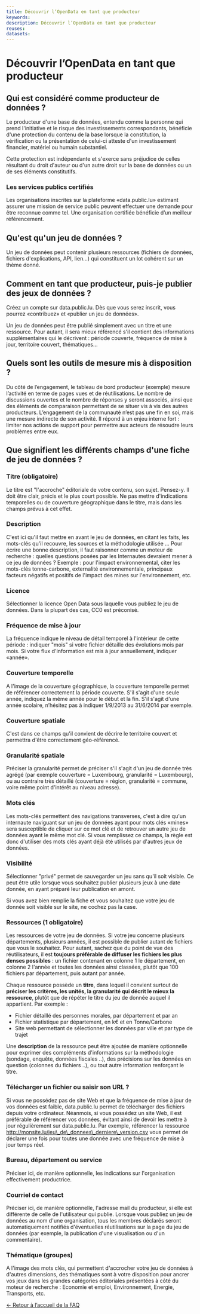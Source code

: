 ```yaml
---
title: Découvrir l’OpenData en tant que producteur
keywords:
description: Découvrir l’OpenData en tant que producteur
reuses:
datasets:
---
```


Découvrir l’OpenData en tant que producteur
===========================================

Qui est considéré comme producteur de données ?
-----------------------------------------------

Le producteur d'une base de données, entendu comme la personne qui prend l'initiative et le risque des investissements correspondants, bénéficie d'une protection du contenu de la base lorsque la constitution, la vérification ou la présentation de celui-ci atteste d'un investissement financier, matériel ou humain substantiel.

Cette protection est indépendante et s'exerce sans préjudice de celles résultant du droit d'auteur ou d'un autre droit sur la base de données ou un de ses éléments constitutifs.

### Les services publics certifiés

Les organisations inscrites sur la plateforme «data.public.lu» estimant assurer une mission de service public peuvent effectuer une demande pour être reconnue comme tel. Une organisation certifiée bénéficie d’un meilleur référencement.

Qu'est qu'un jeu de données ?
-----------------------------

Un jeu de données peut contenir plusieurs ressources (fichiers de données, fichiers d'explications, API, lien...) qui constituent un lot cohérent sur un thème donné.

Comment en tant que producteur, puis-je publier des jeux de données ?
---------------------------------------------------------------------

Créez un compte sur data.public.lu. Dès que vous serez inscrit, vous pourrez «contribuez» et «publier un jeu de données».

Un jeu de données peut être publié simplement avec un titre et une ressource. Pour autant, il sera mieux référencé s'il contient des informations supplémentaires qui le décrivent : période couverte, fréquence de mise à jour, territoire couvert, thématiques…

Quels sont les outils de mesure mis à disposition ?
---------------------------------------------------

Du côté de l’engagement, le tableau de bord producteur (exemple) mesure l’activité en terme de pages vues et de réutilisations. Le nombre de discussions ouvertes et le nombre de réponses y seront associés, ainsi que des éléments de comparaison permettant de se situer vis à vis des autres producteurs. L’engagement de la communauté n’est pas une fin en soi, mais une mesure indirecte de son activité. Il répond à un enjeu interne fort : limiter nos actions de support pour permettre aux acteurs de résoudre leurs problèmes entre eux.

Que signifient les différents champs d'une fiche de jeu de données ?
--------------------------------------------------------------------

### Titre (obligatoire)

Le titre est "l'accroche" éditoriale de votre contenu, son sujet. Pensez-y. Il doit être clair, précis et le plus court possible. Ne pas mettre d'indications temporelles ou de couverture géographique dans le titre, mais dans les champs prévus à cet effet.

### Description

C'est ici qu'il faut mettre en avant le jeu de données, en citant les faits, les mots-clés qu'il recouvre, les sources et la méthodologie utilisée ... Pour écrire une bonne description, il faut raisonner comme un moteur de recherche : quelles questions posées par les Internautes devraient mener à ce jeu de données ? Exemple : pour l'impact environnemental, citer les mots-clés tonne-carbone, externalité environnementale, principaux facteurs négatifs et positifs de l'impact des mines sur l'environnement, etc.

### Licence

Sélectionner la licence Open Data sous laquelle vous publiez le jeu de données. Dans la plupart des cas, CC0 est préconisé.

### Fréquence de mise à jour

La fréquence indique le niveau de détail temporel à l'intérieur de cette période : indiquer "mois" si votre fichier détaille des évolutions mois par mois. Si votre flux d'information est mis à jour annuellement, indiquer «année».

### Couverture temporelle

A l'image de la couverture géographique, la couverture temporelle permet de référencer correctement la période couverte. S'il s'agit d'une seule année, indiquez la même année pour le début et la fin. S'il s'agit d'une année scolaire, n’hésitez pas à indiquer 1/9/2013 au 31/6/2014 par exemple.

### Couverture spatiale

C'est dans ce champs qu'il convient de décrire le territoire couvert et permettra d'être correctement géo-référencé.

### Granularité spatiale

Préciser la granularité permet de préciser s'il s'agit d'un jeu de donnée très agrégé (par exemple couverture = Luxembourg, granularité = Luxembourg), ou au contraire très détaillé (couverture = région, granularité = commune, voire même point d'intérêt au niveau adresse).

### Mots clés

Les mots-clés permettent des navigations transverses, c'est à dire qu'un internaute naviguant sur un jeu de données ayant pour mots clés «mines» sera susceptible de cliquer sur ce mot clé et de retrouver un autre jeu de données ayant le même mot clé. Si vous remplissez ce champs, la règle est donc d'utiliser des mots clés ayant déjà été utilisés par d'autres jeux de données.

### Visibilité

Sélectionner "privé" permet de sauvegarder un jeu sans qu'il soit visible. Ce peut être utile lorsque vous souhaitez publier plusieurs jeux à une date donnée, en ayant préparé leur publication en amont.

Si vous avez bien remplie la fiche et vous souhaitez que votre jeu de donnée soit visible sur le site, ne cochez pas la case.

### Ressources (1 obligatoire)

Les ressources de votre jeu de données. Si votre jeu concerne plusieurs départements, plusieurs années, il est possible de publier autant de fichiers que vous le souhaitez. Pour autant, sachez que du point de vue des réutilisateurs, il est **toujours préférable de diffuser les fichiers les plus denses possibles** : un fichier contenant en colonne 1 le département, en colonne 2 l'année et toutes les données ainsi classées, plutôt que 100 fichiers par département, puis autant par année.

Chaque ressource possède un **titre**, dans lequel il convient surtout de **préciser les critères, les unités, la granularité qui décrit le mieux la ressource**, plutôt que de répéter le titre du jeu de donnée auquel il appartient. Par exemple :

*   Fichier détaillé des personnes morales, par département et par an
*   Fichier statistique par département, en k€ et en Tonne/Carbone
*   Site web permettant de sélectionner les données par ville et par type de trajet

  
Une **description** de la ressource peut être ajoutée de manière optionnelle pour exprimer des compléments d'informations sur la méthodologie (sondage, enquête, données fiscales ..), des précisions sur les données en question (colonnes du fichiers ..), ou tout autre information renforçant le titre.

### Télécharger un fichier ou saisir son URL ?

Si vous ne possédez pas de site Web et que la fréquence de mise à jour de vos données est faible, data.public.lu permet de télécharger des fichiers depuis votre ordinateur. Néanmois, si vous possédez un site Web, il est préférable de référencer vos données, évitant ainsi de devoir les mettre à jour régulièrement sur data.public.lu. Par exemple, référencer la ressource http://monsite.lu/jeu\_de\_donnees\_derniere\_version.csv vous permet de déclarer une fois pour toutes une donnée avec une fréquence de mise à jour temps réel.

### Bureau, département ou service

Préciser ici, de manière optionnelle, les indications sur l'organisation effectivement productrice.

### Courriel de contact

Préciser ici, de manière optionnelle, l'adresse mail du producteur, si elle est différente de celle de l'utilisateur qui publie. Lorsque vous publiez un jeu de données au nom d'une organisation, tous les membres déclarés seront automatiquement notifiés d'éventuelles réutilisations sur la page du jeu de données (par exemple, la publication d'une visualisation ou d'un commentaire).

### Thématique (groupes)

A l'image des mots clés, qui permettent d'accrocher votre jeu de données à d'autres dimensions, des thématiques sont à votre disposition pour ancrer vos jeux dans les grandes catégories éditoriales présentées à côté du moteur de recherche : Economie et emploi, Environnement, Energie, Transports, etc.

[← Retour à l’accueil de la FAQ](/fr/pages/faq/)
